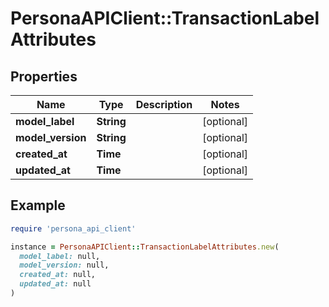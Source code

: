 # PersonaAPIClient::TransactionLabelAttributes

## Properties

| Name | Type | Description | Notes |
| ---- | ---- | ----------- | ----- |
| **model_label** | **String** |  | [optional] |
| **model_version** | **String** |  | [optional] |
| **created_at** | **Time** |  | [optional] |
| **updated_at** | **Time** |  | [optional] |

## Example

```ruby
require 'persona_api_client'

instance = PersonaAPIClient::TransactionLabelAttributes.new(
  model_label: null,
  model_version: null,
  created_at: null,
  updated_at: null
)
```

